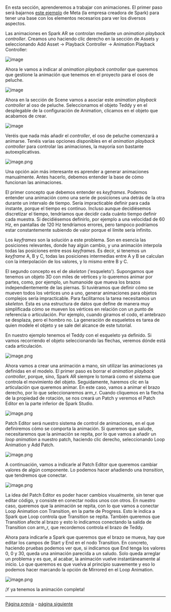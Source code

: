 En esta sección, aprenderemos a trabajar con animaciones. El primer paso será bajarnos [este ejemplo](https://sparkar.facebook.com/ar-studio/learn/tutorials/3d-objects-animation) de Meta (la empresa creadora de Spark) para tener una base con los elementos necesarios para ver los diversos aspectos.

Las animaciones en Spark AR se controlan mediante un _animation playback controller_. Creamos uno haciendo clic derecho en la sección de Assets y seleccionando Add Asset -\> Playback Controller -\> Animation Playback Controller: 

![image](uploads/184f005fc66e4969e5922e8bce190462/image.png)

Ahora le vamos a indicar al _animation playback controller_ que queremos que gestione la animación que tenemos en el proyecto para el osos de peluche.

![image](uploads/0f61b22d5bf2f7110d977f1a9b5b2dc2/image.png)

Ahora en la sección de Scene vamos a asociar este _animation playback controller_ al oso de peluche. Seleccionamos el objeto Teddy y en el desplegable de la configuración de Animation, clicamos en el objeto que acabamos de crear. 

![image](uploads/fbec6bb9245acb36d3d159ef378ebc24/image.png)

Veréis que nada más añadir el _controller_, el oso de peluche comenzará a animarse. Tenéis varias opciones disponibles en el  _animation playback controller_ para controlar las animaciones, la mayoría son bastante autoexplicativas.

![image.png](uploads/fd3bcb6cf6d5d022975c2f647245900e/image.png)

Una opción aún más interesante es aprender a generar animaciones manualmente. Antes hacerlo, debemos entender la base de cómo funcionan las animaciones.

El primer concepto que debemos entender es _keyframes_. Podemos entender una animación como una serie de posiciones una detrás de la otra durante un intervalo de tiempo. Sería impracticable definir para cada instante, porque el tiempo es continuo. Incluso aunque decidiésemos discretizar el tiempo, tendríamos que decidir cada cuánto tiempo definir cada muestra. Si decidiésemos definirlo, por ejemplo a una velocidad de 60 Hz, en pantallas de 120 Hz tendríamos errores, pero tampoco podríamos estar constantemente subiendo de valor porque el límite sería infinito.

Los _keyframes_ son la solución a este problema. Son en esencia las posiciones relevantes, donde hay algún cambio, y una animación interpola todas las posiciones entre esos _keyframes_. Es decir, si tenemos un _keyframe_ A, B y C, todas las posiciones intermedias entre A y B se calculan con la interpolación de los valores, y lo mismo entre B y C.

El segundo concepto es el de _skeleton_ ('esqueleto'). Supongamos que tenemos un objeto 3D con miles de vértices y lo queremos animar por partes, como, por ejemplo, un humanoide que mueva los brazos independientemente de las piernas. Si tuviéramos que definir cómo se mueven todos los vértices uno a uno, generar animaciones para objetos complejos sería impracticable. Para facilitarnos la tarea necesitamos un _skeleton_. Esta es una estructura de datos que define de manera muy simplificada cómo se mueven los vértices en relación con un punto de referencia o articulación. Por ejemplo, cuando giramos el codo, el antebrazo se desplaza, pero el hombro no. La generación de esqueletos es tarea de quien modele el objeto y se sale del alcance de este tutorial.

En nuestro ejemplo tenemos el Teddy con el esqueleto ya definido. Si vamos recorriendo el objeto seleccionando las flechas, veremos dónde está cada articulación.

![image.png](uploads/2844fb11141bc72d9dd918f2cd975485/image.png)

Ahora vamos a crear una animación a mano, sin utilizar las animaciones ya definidas en el modelo. El primer paso es borrar el _animation playback controller_, porque, sino, Spark AR siempre lo tomará como el sistema que controla el movimiento del objeto. Seguidamente, haremos clic en la articulación que queremos animar. En este caso, vamos a animar el brazo derecho, por lo que seleccionaremos arm_r. Cuando cliquemos en la flecha de la propiedad de rotación, se nos creará un Patch y veremos el Patch Editor en la parte inferior de Spark Studio.

![image.png](uploads/b02e8b809db60b416246c677f4618a5c/image.png)

Patch Editor será nuestro sistema de control de animaciones, en el que definiremos cómo se comporta la animación. Si queremos que salude, necesitaremos que la animación se repita, por lo que vamos a añadir un _loop animation_ a nuestro patch, haciendo clic derecho, seleccionando Loop Animation y Add Patch.

![image.png](uploads/72d6b9d69a6b9214223a682da6270f6c/image.png)

A continuación, vamos a indicarle al Patch Editor que queremos cambiar valores de algún componente. Lo podemos hacer añadiendo una _transition_, que tendremos que conectar.

![image.png](uploads/a2e2013ac14ff6cc7d28699a9395ce22/image.png)

La idea del Patch Editor es poder hacer cambios visualmente, sin tener que editar código, y consiste en conectar nodos unos con otros. En nuestro caso, queremos que la animación se repita, con lo que vamos a conectar Loop Animation con Transition, en la parte de Progress. Esto le indica a Spark que Loop controla que Transition se repita. También queremos que Transition afecte al brazo y esto lo indicamos conectando la salida de Transition con arm_r, que recordemos controla el brazo de Teddy.

Ahora para indicarle a Spark que queremos que el brazo se mueva, hay que editar los campos de Start y End en el nodo Transition. En concreto, haciendo pruebas podemos ver que, si indicamos que End tenga los valores 0, 0 y 30, queda una animación parecida a un saludo. Solo queda arreglar un problema y es que, al acabar, la animación vuelve instantáneamente al inicio. Lo que queremos es que vuelva al principio suavemente y eso lo podemos hacer marcando la opción de Mirrored en el Loop Animation.

![image.png](uploads/d776975fed07995c74b30e1a69bd8ed0/image.png)

¡Y ya tenemos la animación completa!

---
[Página previa](Objetos-3D.md) - [página siguiente](Patch-Editor.md)
